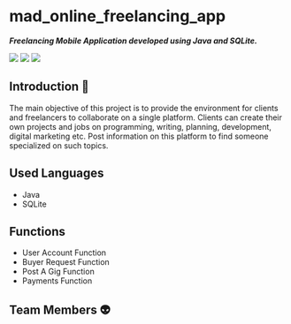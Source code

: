 # mad_online_freelancing_app
<strong><em>Freelancing Mobile Application developed using Java and SQLite.</em></strong>

![](https://media.giphy.com/media/xTMTrEQbKuLVcrLeuG/giphy.gif)   ![](https://media.giphy.com/media/fTh0dr0AfgLT5o2kNK/giphy.gif)  ![](https://media.giphy.com/media/fVoTPA8XlVltz4tW1H/giphy.gif)

## Introduction :speech_balloon:

The main objective of this project is to provide the environment for clients and freelancers to collaborate on a single platform. Clients can create their own projects and jobs on programming, writing, planning, development, digital marketing etc. Post information on this platform to find someone specialized on such topics.

## Used Languages
<ul>
<li>Java</li>
<li>SQLite</li>
</ul>

## Functions

<ul>
<li>User Account Function</li>
<li>Buyer Request Function</li>
<li>Post A Gig Function</li>
<li>Payments Function</li>
</ul>

## Team Members :alien:
